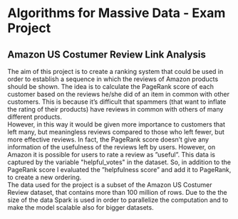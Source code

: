 # Algorithms for Massive Data - Exam Project

## Amazon US Costumer Review Link Analysis

The aim of this project is to create a ranking system that could be used
in order to establish a sequence in which the reviews of Amazon products should be shown. 
The idea is to calculate the PageRank score of each customer based on the reviews he/she did of an item in common with
other customers. This is because it’s difficult that spammers (that want to inflate the rating of
their products) have reviews in common with others of many different products. \
However, in this way it
would be given more importance to customers that left many, but meaningless reviews compared
to those who left fewer, but more effective reviews. In fact, the PageRank score doesn’t give any information of the usefulness of the reviews left by users. However, on Amazon it is possible for users
to rate a review as ”useful”. This data is captured by the variable "helpful_votes" in the dataset. 
So, in addition to the PageRank score I evaluated the ”helpfulness score” and add it to PageRank, to create a new ordering. \
The data used for the project is a subset of the Amazon US Costumer Review dataset, that contains more than 100 million of rows. Due to the the size of the data Spark is used in order to parallelize the computation and to make the model scalable also for bigger datasets. 

